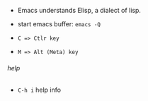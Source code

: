 - Emacs understands Elisp, a dialect of lisp.
- start emacs buffer: `emacs -Q`

- `C => Ctlr key`
- `M => Alt (Meta) key`

###### help
- `C-h i` help info

